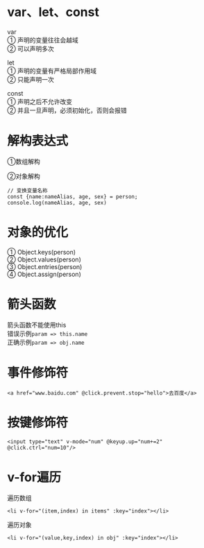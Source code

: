 # var、let、const
var  
① 声明的变量往往会越域  
② 可以声明多次  

let  
① 声明的变量有严格局部作用域  
② 只能声明一次  

const  
① 声明之后不允许改变  
② 并且一旦声明，必须初始化，否则会报错  

# 解构表达式
①数组解构  

②对象解构  
```
// 变换变量名称
const {name:nameAlias, age, sex} = person;
console.log(nameAlias, age, sex)
```

# 对象的优化
① Object.keys(person)  
② Object.values(person)  
③ Object.entries(person)  
④ Object.assign(person)  

# 箭头函数
箭头函数不能使用this  
错误示例```param => this.name```  
正确示例```param => obj.name```

# 事件修饰符
```
<a href="www.baidu.com" @click.prevent.stop="hello">去百度</a>
```

# 按键修饰符
```
<input type="text" v-mode="num" @keyup.up="num+=2" @click.ctrl="num=10"/>
```

# v-for遍历
遍历数组  
```
<li v-for="(item,index) in items" :key="index"></li>
```

遍历对象  
```
<li v-for="(value,key,index) in obj" :key="index"></li>
```




